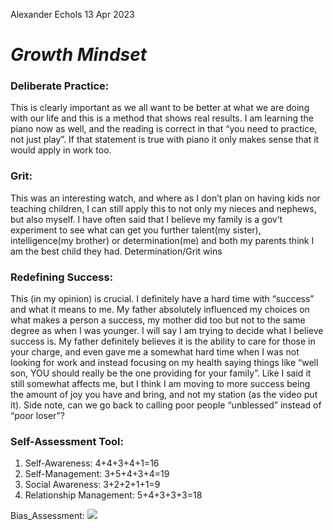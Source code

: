 Alexander Echols
13 Apr 2023

# ***Growth Mindset***

### **Deliberate Practice:**
This is clearly important as we all want to be better at what we are doing with our life and this is a method that shows real results. I am learning the piano now as well, and the reading is correct in that “you need to practice, not just play”. If that statement is true with piano it only makes sense that it would apply in work too.

### **Grit:**
This was an interesting watch, and where as I don’t plan on having kids nor teaching children, I can still apply this to not only my nieces and nephews, but also myself. I have often said that I believe my family is a gov’t experiment to see what can get you further talent(my sister), intelligence(my brother) or determination(me) and both my parents think I am the best child they had. Determination/Grit wins

### **Redefining Success:**
This (in my opinion) is crucial. I definitely have a hard time with “success” and what it means to me. My father absolutely influenced my choices on what makes a person a success, my mother did too but not to the same degree as when I was younger. I will say I am trying to decide what I believe success is. My father definitely believes it is the ability to care for those in your charge, and even gave me a somewhat hard time when I was not looking for work and instead focusing on my health saying things like “well son, YOU should really be the one providing for your family”. Like I said it still somewhat affects me, but I think I am moving to more success being the amount of joy you have and bring, and not my station (as the video put it). Side note, can we go back to calling poor people “unblessed” instead of “poor loser”?

### **Self-Assessment Tool:**

1. Self-Awareness: 4+4+3+4+1=16
2. Self-Management: 3+5+4+3+4=19
3. Social Awareness: 3+2+2+1+1=9
4. Relationship Management: 5+4+3+3+3=18

Bias_Assessment:
![](C:\Users\knott\OneDrive\Desktop\codeFellows\401d6\Prep-work\BiasSelfAssessment.png)